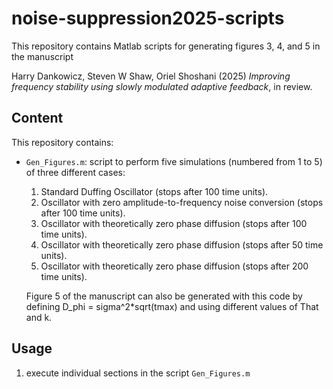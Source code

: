 # noise-suppression2025-scripts

This repository contains Matlab scripts for generating figures 3, 4, and 5 in the manuscript

Harry Dankowicz, Steven W Shaw, Oriel Shoshani (2025) *Improving frequency stability using slowly modulated adaptive feedback*, in review.

## Content
This repository contains:

- `Gen_Figures.m`: script to perform five simulations (numbered from 1 to 5) of three different cases:
	1) Standard Duffing Oscillator (stops after 100 time units).
	2) Oscillator with zero amplitude-to-frequency noise conversion (stops after 100 time units).
	3) Oscillator with theoretically zero phase diffusion (stops after 100 time units).
	4) Oscillator with theoretically zero phase diffusion (stops after 50 time units).
	3) Oscillator with theoretically zero phase diffusion (stops after 200 time units).
	
	Figure 5 of the manuscript can also be generated with this code by defining D_phi = sigma^2*sqrt(tmax) and using different values of That and k.

## Usage

1. execute individual sections in the script `Gen_Figures.m`

